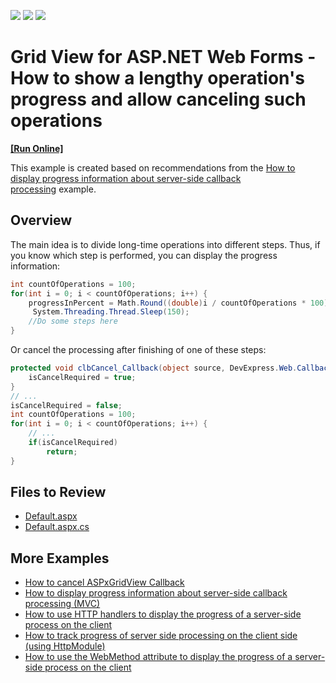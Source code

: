 <!-- default badges list -->
![](https://img.shields.io/endpoint?url=https://codecentral.devexpress.com/api/v1/VersionRange/128535475/16.2.6%2B)
[![](https://img.shields.io/badge/Open_in_DevExpress_Support_Center-FF7200?style=flat-square&logo=DevExpress&logoColor=white)](https://supportcenter.devexpress.com/ticket/details/T518056)
[![](https://img.shields.io/badge/📖_How_to_use_DevExpress_Examples-e9f6fc?style=flat-square)](https://docs.devexpress.com/GeneralInformation/403183)
<!-- default badges end -->
# Grid View for ASP.NET Web Forms - How to show a lengthy operation's progress and allow canceling such operations
<!-- run online -->
**[[Run Online]](https://codecentral.devexpress.com/128535475/)**
<!-- run online end -->

This example is created based on recommendations from the [How to display progress information about server-side callback processing](https://github.com/DevExpress-Examples/web-forms-display-progress-information-about-callback-process) example.

## Overview

The main idea is to divide long-time operations into different steps. Thus, if you know which step is performed, you can display the progress information:

```cs
int countOfOperations = 100;
for(int i = 0; i < countOfOperations; i++) {
    progressInPercent = Math.Round((double)i / countOfOperations * 100);
     System.Threading.Thread.Sleep(150);
    //Do some steps here
}
```

Or cancel the processing after finishing of one of these steps:

```cs
protected void clbCancel_Callback(object source, DevExpress.Web.CallbackEventArgs e) {
    isCancelRequired = true;
}
// ...
isCancelRequired = false;
int countOfOperations = 100;
for(int i = 0; i < countOfOperations; i++) {
    // ...
    if(isCancelRequired)
        return;
}
```

## Files to Review

* [Default.aspx](./CS/Default.aspx)
* [Default.aspx.cs](./CS/Default.aspx.cs)

## More Examples

* [How to cancel ASPxGridView Callback](https://github.com/DevExpress-Examples/how-to-cancel-aspxgridview-callback-e4281)
* [How to display progress information about server-side callback processing (MVC)](https://github.com/DevExpress-Examples/how-to-display-progress-information-about-server-side-callback-processing-mvc-e4244)
* [How to use HTTP handlers to display the progress of a server-side process on the client](https://github.com/DevExpress-Examples/asp-net-web-forms-use-httphandler-to-display-server-side-process-progress)
* [How to track progress of server side processing on the client side (using HttpModule)](https://github.com/DevExpress-Examples/how-to-track-progress-of-server-side-processing-on-the-client-side-using-httpmodule-e4656)
* [How to use the WebMethod attribute to display the progress of a server-side process on the client](https://github.com/DevExpress-Examples/asp-net-web-forms-progress-bar-display-server-process-progress)
